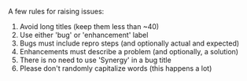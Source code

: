A few rules for raising issues:

1. Avoid long titles (keep them less than ~40)
2. Use either 'bug' or 'enhancement' label
3. Bugs must include repro steps (and optionally actual and expected)
4. Enhancements must describe a problem (and optionally, a solution)
5. There is no need to use 'Synergy' in a bug title
6. Please don't randomly capitalize words (this happens a lot)
